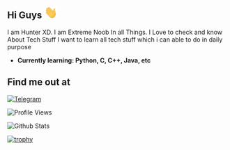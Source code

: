## Hi Guys <img src="https://raw.githubusercontent.com/ABSphreak/ABSphreak/master/gifs/Hi.gif" width="30px">

I am Hunter XD. I am Extreme Noob In all Things. I Love to check and know About Tech Stuff
I want to learn all tech stuff which i can able to do in daily purpose
 
- **Currently learning: Python, C, C++, Java, etc**

## Find me out at
[![Telegram](https://img.shields.io/badge/telegram-1b77FF.svg?style=for-the-badge&logo=telegram)](https://t.me/HunterXD)

![Profile Views](https://hits.seeyoufarm.com/api/count/incr/badge.svg?url=https://github.com/Hunter-XD/&title=Profile%20Views)

![Github Stats](https://github-readme-stats.vercel.app/api?username=Hunter-XD&show_icons=true&title_color=fff&icon_color=79ff97&text_color=9f9f9f&bg_color=151515)

[![trophy](https://github-profile-trophy.vercel.app/?username=Hunter-XD&theme=monokai)](https://github.com/Hunter-XD/Hunter-XD)
